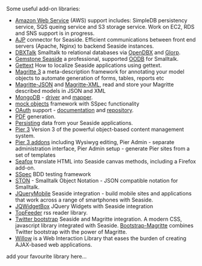 Some useful add-on libraries:
  * [Amazon Web Service](http://blog.doit.st) (AWS) support includes: SimpleDB persistency service, SQS queing service and S3 storage service. Work on EC2, RDS and SNS support is in progress.
  * [AJP](http://www.squeaksource.com/ajp) connector for Seaside. Efficient communications between front end servers (Apache, Nginx) to backend Seaside instances.
  * [DBXTalk](http://dbxtalk.smallworks.com.ar) Smalltalk to relational databases via [OpenDBX](http://en.wikipedia.org/wiki/OpenDBX) and [Glorp](https://groups.google.com/forum/?fromgroups#!forum/glorp-group).
  * [Gemstone Seaside](http://code.google.com/p/glassdb/) a professional, supported [OODB](http://en.wikipedia.org/wiki/Object_database) for Smalltalk.
  * [Gettext](Gettext) How to localize Seaside applications using gettext.
  * [Magritte 3](http://source.lukas-renggli.ch/magritte3/) a meta-description framework for annotating your model objects to automate generation of forms, tables, reports etc
  * [Magritte-JSON](http://source.lukas-renggli.ch/magritte3addons/) and [Magritte-XML](http://source.lukas-renggli.ch/magritte3addons/), read and store your Magritte described models in JSON and XML
  * [MongoDB](http://www.mongodb.org) - [driver](http://squeaksource.com/MongoTalk/) and [mapper](http://smalltalkhub.com/#!/~estebanlm/Voyage).
  * [mock objects](http://www.squeaksource.com/Mocketry.html) framework with SSpec functionality
  * [OAuth](http://blog.doit.st/2011/02/15/cloudforksso-openid-and-oauth-support-for-smalltalk/) support - [documentation](http://blog.doit.st/2011/02/15/cloudforksso-openid-and-oauth-support-for-smalltalk/) and [repository](http://www.squeaksource.com/Cloudfork/).
  * [PDF](http://www.seaside.st/documentation/pdfs) generation.
  * [Persisting](http://www.seaside.st/documentation/persistence) data from your Seaside applications.
  * [Pier 3](http://source.lukas-renggli.ch/pier3/) Version 3 of the powerful object-based content management system.
  * [Pier 3 addons](http://source.lukas-renggli.ch/pier3addons/) including Wysiwyg editing, Pier Admin - separate administration interface, Pier Admin setup - generate Pier sites from a set of templates
  * [Seafox](http://seafox.seasidehosting.st) translate HTML into Seaside canvas methods, including a Firefox add-on.
  * [SSpec](http://www.squeaksource.com/SSpec.html) BDD testing framework
  * [STON](https://github.com/svenvc/ston) - Smalltalk Object Notation - JSON compatible notation for Smalltalk.
  * [JQueryMobile](http://jquerymobile.seasidehosting.st/) Seaside integration - build mobile sites and applications that work across a range of smartphones with Seaside.
  * [JQWidgetBox](http://www.squeaksource.com/JQueryWidgetBox/) JQuery Widgets with Seaside integration
  * [TopFeeder](http://ss3.gemstone.com/ss/TopFeeder) rss reader library.
  * [Twitter bootstrap](https://github.com/astares/Seaside-Bootstrap) Seaside and Magritte integration. A modern CSS, javascript library integrated with Seaside. [Bootstrap-Magritte](https://github.com/magritte-metamodel/Bootstrap-Magritte) combines Twitter bootstrap with the power of Magritte.
  * [Willow](https://github.com/ba-st/Willow) is a Web Interaction Library that eases the burden of creating AJAX-based web applications.

add your favourite library here...